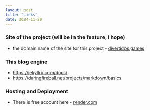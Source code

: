 ```yaml
---
layout: post
title: "Links"
date: 2024-11-20
---
```


### Site of the project (will be in the feature, I hope)
* the domain name of the site for this project - [divertidos.games](http://www.divertidos.games/)

### This blog engine
* https://jekyllrb.com/docs/
* https://daringfireball.net/projects/markdown/basics

### Hosting and Deployment
* There is free account here - [render.com](https://dashboard.render.com/)

